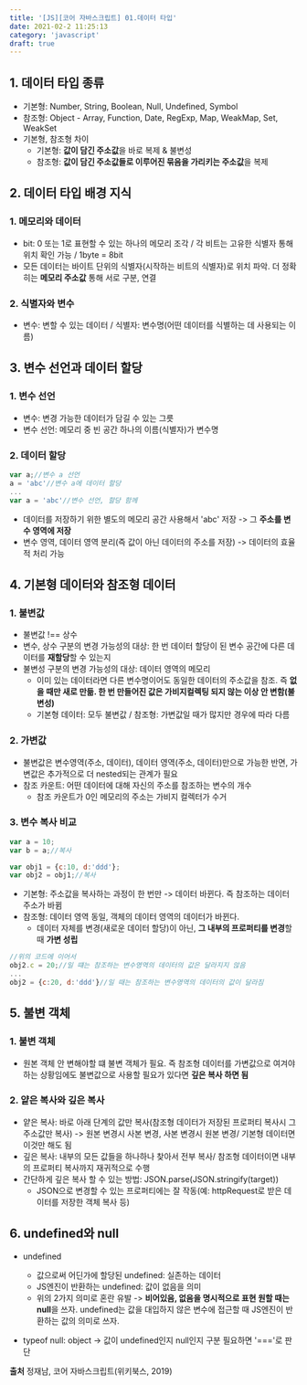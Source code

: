 ```yaml
---
title: '[JS][코어 자바스크립트] 01.데이터 타입'
date: 2021-02-2 11:25:13
category: 'javascript'
draft: true
---
```


## 1. 데이터 타입 종류
- 기본형: Number, String, Boolean, Null, Undefined, Symbol
- 참조형: Object - Array, Function, Date, RegExp, Map, WeakMap, Set, WeakSet
- 기본형, 참조형 차이
  - 기본형: **값이 담긴 주소값**을 바로 복제 & 불변성
  - 참조형: **값이 담긴 주소값들로 이루어진 묶음을 가리키는 주소값**을 복제 

## 2. 데이터 타입 배경 지식
### 1. 메모리와 데이터
- bit: 0 또는 1로 표현할 수 있는 하나의 메모리 조각 / 각 비트는 고유한 식별자 통해 위치 확인 가능 / 1byte = 8bit
- 모든 데이터는 바이트 단위의 식별자(시작하는 비트의 식별자)로 위치 파악. 더 정확히는 **메모리 주소값** 통해 서로 구분, 연결
  
### 2. 식별자와 변수
- 변수: 변할 수 있는 데이터 / 식별자: 변수명(어떤 데이터를 식별하는 데 사용되는 이름)

## 3. 변수 선언과 데이터 할당 
### 1. 변수 선언
- 변수: 변경 가능한 데이터가 담길 수 있는 그릇
- 변수 선언: 메모리 중 빈 공간 하나의 이름(식별자)가 변수명
  
### 2. 데이터 할당
```js
var a;//변수 a 선언
a = 'abc'//변수 a에 데이터 할당
...
var a = 'abc'//변수 선언, 할당 함께
```
- 데이터를 저장하기 위한 별도의 메모리 공간 사용해서 'abc' 저장 -> 그 **주소를 변수 영역에 저장** 
- 변수 영역, 데이터 영역 분리(즉 값이 아닌 데이터의 주소를 저장) -> 데이터의 효율적 처리 가능
  
## 4. 기본형 데이터와 참조형 데이터
### 1. 불변값
- 불변값 !== 상수
- 변수, 상수 구분의 변경 가능성의 대상: 한 번 데이터 할당이 된 변수 공간에 다른 데이터를 **재할당**할 수 있는지
- 불변성 구분의 변경 가능성의 대상: 데이터 영역의 메모리 
  - 이미 있는 데이터라면 다른 변수명이어도 동일한 데이터의 주소값을 참조. 즉 **없을 때만 새로 만듦. 한 번 만들어진 값은 가비지컬렉팅 되지 않는 이상 안 변함(불변성)**
  - 기본형 데이터: 모두 불변값 / 참조형: 가변값일 때가 많지만 경우에 따라 다름

### 2. 가변값
- 불변값은 변수영역(주소, 데이터), 데이터 영역(주소, 데이터)만으로 가능한 반면, 가변값은 추가적으로 더 nested되는 관계가 필요
- 참조 카운트: 어떤 데이터에 대해 자신의 주소를 참조하는 변수의 개수
  - 참조 카운트가 0인 메모리의 주소는 가비지 컬렉터가 수거

### 3. 변수 복사 비교
```js
var a = 10;
var b = a;//복사

var obj1 = {c:10, d:'ddd'};
var obj2 = obj1;//복사
```

- 기본형: 주소값을 복사하는 과정이 한 번만 -> 데이터 바뀐다. 즉 참조하는 데이터 주소가 바뀜
- 참조형: 데이터 영역 동일, 객체의 데이터 영역의 데이터가 바뀐다.
  - 데이터 자체를 변경(새로운 데이터 할당)이 아닌, **그 내부의 프로퍼티를 변경**할 때 **가변 성립**
```js
//위의 코드에 이어서
obj2.c = 20;//일 떄는 참조하는 변수영역의 데이터의 값은 달라지지 않음
...
obj2 = {c:20, d:'ddd'}//일 때는 참조하는 변수영역의 데이터의 값이 달라짐
```

## 5. 불변 객체
### 1. 불변 객체
- 원본 객체 안 변해야할 떄 불변 객체가 필요. 즉 참조형 데이터를 가변값으로 여겨야하는 상황임에도 불변값으로 사용할 필요가 있다면 **깊은 복사 하면 됨**

### 2. 얕은 복사와 깊은 복사
- 얕은 복사: 바로 아래 단계의 값만 복사(참조형 데이터가 저장된 프로퍼티 복사시 그 주소값만 복사) -> 원본 변경시 사본 변경, 사본 변경시 원본 변경/ 기본형 데이터면 이것만 해도 됨
- 깊은 복사: 내부의 모든 값들을 하나하나 찾아서 전부 복사/ 참조형 데이터이면 내부의 프로퍼티 복사까지 재귀적으로 수행
- 간단하게 깊은 복사 할 수 있는 방법: JSON.parse(JSON.stringify(target))
  - JSON으로 변경할 수 있는 프로퍼티에는 잘 작동(예: httpRequest로 받은 데이터를 저장한 객체 복사 등)


## 6. undefined와 null
- undefined
  - 값으로써 어딘가에 할당된 undefined: 실존하는 데이터
  - JS엔진이 반환하는 undefined: 값이 없음을 의미
  - 위의 2가지 의미로 혼란 유발 -> **비어있음, 없음을 명시적으로 표현 원할 때는 null**을 쓰자. undefined는 값을 대입하지 않은 변수에 접근할 때 JS엔진이 반환하는 값의 의미로 쓰자.

- typeof null: object -> 값이 undefined인지 null인지 구분 필요하면 '==='로 판단

**출처** 정재남, 코어 자바스크립트(위키북스, 2019)